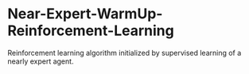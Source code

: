 # Near-Expert-WarmUp-Reinforcement-Learning
Reinforcement learning algorithm initialized by supervised learning of a nearly expert agent.
